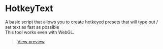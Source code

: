 # HotkeyText
A basic script that allows you to create hotkeyed presets that will type out / set text as fast as possible <br>
This tool works even with WebGL.

> [View preview](https://youtu.be/9iz7FVgnc6Q)
